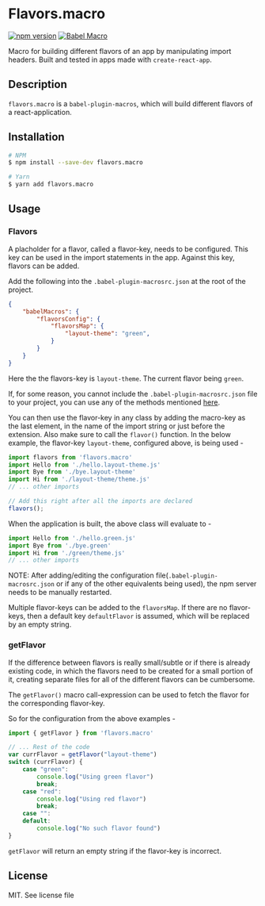 # Flavors.macro

[![npm version](https://badge.fury.io/js/flavors.macro.svg)](https://badge.fury.io/js/flavors.macro)
[![Babel Macro](https://img.shields.io/badge/babel--macro-%F0%9F%8E%A3-f5da55.svg?style=flat-square)](https://github.com/kentcdodds/babel-plugin-macros)

Macro for building different flavors of an app by manipulating import headers. Built and tested in apps made with `create-react-app`.


## Description
`flavors.macro` is a `babel-plugin-macros`, which will build different flavors of a react-application. 

## Installation

```bash
# NPM
$ npm install --save-dev flavors.macro

# Yarn
$ yarn add flavors.macro
```

## Usage

### Flavors 
A placholder for a flavor, called a flavor-key, needs to be configured. This key can be used in the import statements in the app. Against this key, flavors can be added.

Add the following into the `.babel-plugin-macrosrc.json` at the root of the project.
```json
{
    "babelMacros": {
        "flavorsConfig": {
            "flavorsMap": {
                "layout-theme": "green",
            }
        }
    }
}
```
Here the the flavors-key is `layout-theme`. The current flavor being `green`.

If, for some reason, you cannot include the `.babel-plugin-macrosrc.json` file to your project, you can use any of the methods mentioned [here](https://github.com/kentcdodds/babel-plugin-macros/blob/master/other/docs/author.md#config-experimental).

You can then use the flavor-key in any class by adding the macro-key as the last element, in the name of the import string or just before the extension. Also make sure to call the `flavor()` function. In the below example, the flavor-key `layout-theme`, configured above, is being used - 
```js
import flavors from 'flavors.macro'
import Hello from './hello.layout-theme.js'
import Bye from './bye.layout-theme'
import Hi from './layout-theme/theme.js'
// ... other imports

// Add this right after all the imports are declared
flavors();
```
When the application is built, the above class will evaluate to -

```js
import Hello from './hello.green.js'
import Bye from './bye.green'
import Hi from './green/theme.js'
// ... other imports
```

NOTE: After adding/editing the configuration file(`.babel-plugin-macrosrc.json` or if any of the other equivalents being used), the npm server needs to be manually restarted.

Multiple flavor-keys can be added to the `flavorsMap`. If there are no flavor-keys, then a default key `defaultFlavor` is assumed, which will be replaced by an empty string.

### getFlavor
If the difference between flavors is really small/subtle or if there is already existing code, in which the flavors need to be created for a small portion of it, creating separate files for all of the different flavors can be cumbersome. 

The `getFlavor()` macro call-expression can be used to fetch the flavor for the corresponding flavor-key.

So for the configuration from the above examples - 
```js
import { getFlavor } from 'flavors.macro'

// ... Rest of the code
var currFlavor = getFlavor("layout-theme")
switch (currFlavor) {
    case "green":
        console.log("Using green flavor")
        break;
    case "red":
        console.log("Using red flavor")
        break;
    case "":
    default:
        console.log("No such flavor found")
}
```
`getFlavor` will return an empty string if the flavor-key is incorrect. 


## License
MIT. See license file
